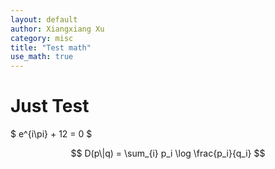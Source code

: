 ```yaml
---
layout: default
author: Xiangxiang Xu
category: misc
title: "Test math"
use_math: true
---
```


# Just Test

$ e^{i\pi} + 12 = 0 $

$$ D(p\|q) = \sum_{i} p_i \log \frac{p_i}{q_i} $$
